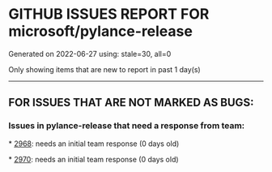 
# GITHUB ISSUES REPORT FOR microsoft/pylance-release


Generated on 2022-06-27 using: stale=30, all=0


Only showing items that are new to report in past 1 day(s)


---

## FOR ISSUES THAT ARE NOT MARKED AS BUGS:


### Issues in pylance-release that need a response from team:


\* [2968](https://github.com/microsoft/pylance-release/issues/2968 "Style variables in docstring shown on hover"): needs an initial team response (0 days old)

\* [2970](https://github.com/microsoft/pylance-release/issues/2970 "Feature: code operations for inlay hints"): needs an initial team response (0 days old)
